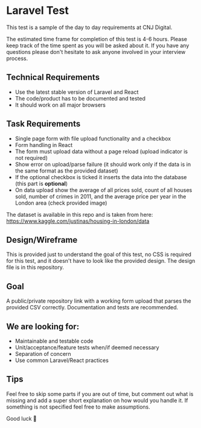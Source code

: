 # Laravel Test
This test is a sample of the day to day requirements at CNJ Digital.
  
The estimated time frame for completion of this test is 4-6 hours. Please keep track of the time spent as you will be asked about it. If you have any questions please don't hesitate to ask anyone involved in your interview process.

## Technical Requirements
 - Use the latest stable version of Laravel and React
 - The code/product has to be documented and tested
 - It should work on all major browsers
 
## Task Requirements
 - Single page form with file upload functionality and a checkbox
 - Form handling in React
 - The form must upload data without a page reload (upload indicator is not required)
 - Show error on upload/parse failure (it should work only if the data is in the same format as the provided dataset)
 - If the optional checkbox is ticked it inserts the data into the database (this part is **optional**)
 - On data upload show the average of all prices sold, count of all houses sold, number of crimes in 2011, and the average price per year in the London area (check provided image)
 
The dataset is available in this repo and is taken from here: https://www.kaggle.com/justinas/housing-in-london/data
 
## Design/Wireframe
This is provided just to understand the goal of this test, no CSS is required for this test, and it doesn't have to look like the provided design. The design file is in this repository.

## Goal
A public/private repository link with a working form upload that parses the provided CSV correctly. Documentation and tests are recommended.

## We are looking for:
 - Maintainable and testable code
 - Unit/acceptance/feature tests when/if deemed necessary
 - Separation of concern
 - Use common Laravel/React practices

## Tips
Feel free to skip some parts if you are out of time, but comment out what is missing and add a super short explanation on how would you handle it. If something is not specified feel free to make assumptions.


Good luck 🙂

